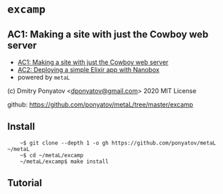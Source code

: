 #  `excamp`
## AC1: Making a site with just the Cowboy web server

* [AC1: Making a site with just the Cowboy web server](https://www.youtube.com/watch?v=LDLzqLl0aeU)
* [AC2: Deploying a simple Elixir app with Nanobox](https://www.youtube.com/watch?v=Bit-FNbsIow)
* powered by `metaL`

(c) Dmitry Ponyatov <<dponyatov@gmail.com>> 2020 MIT License

github: https://github.com/ponyatov/metaL/tree/master/excamp

## Install


```
	~$ git clone --depth 1 -o gh https://github.com/ponyatov/metaL ~/metaL
	~$ cd ~/metaL/excamp
	~/metaL/excamp$ make install
```


## Tutorial

